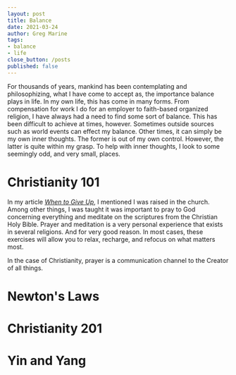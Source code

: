 ```yaml
---
layout: post
title: Balance
date: 2021-03-24
author: Greg Marine
tags: 
- balance
- life
close_button: /posts
published: false
---
```


For thousands of years, mankind has been contemplating and philosophizing, what I have come to accept as, the importance balance plays in life. In my own life, this has come in many forms. From compensation for work I do for an employer to faith-based organized religion, I have always had a need to find some sort of balance. This has been difficult to achieve at times, however. Sometimes outside sources such as world events can effect my balance. Other times, it can simply be my own inner thoughts. The former is out of my own control. However, the latter is quite within my grasp. To help with inner thoughts, I look to some seemingly odd, and very small, places.

<!--more-->

# Christianity 101

In my article _[When to Give Up](/posts/when-to-give-up)_, I mentioned I was raised in the church. Among other things, I was taught it was important to pray to God concerning everything and meditate on the scriptures from the Christian Holy Bible. Prayer and meditation is a very personal experience that exists in several religions. And for very good reason. In most cases, these exercises will allow you to relax, recharge, and refocus on what matters most.

In the case of Christianity, prayer is a communication channel to the Creator of all things.

# Newton's Laws



# Christianity 201



# Yin and Yang